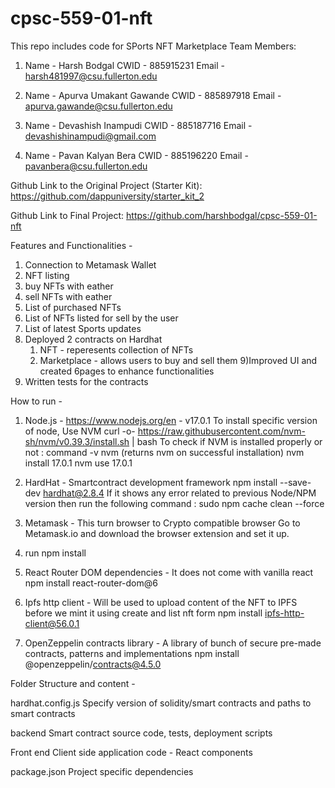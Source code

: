 # cpsc-559-01-nft
This repo includes code for SPorts NFT Marketplace 
Team Members:
1)  Name    -   Harsh Bodgal
   CWID    -   885915231
   Email   -   harsh481997@csu.fullerton.edu


2)  Name    -   Apurva Umakant Gawande
   CWID    -   885897918
   Email   -   apurva.gawande@csu.fullerton.edu


3)  Name    -   Devashish Inampudi
   CWID    -   885187716
   Email   -   devashishinampudi@gmail.com


4)  Name    -   Pavan Kalyan Bera
   CWID    -   885196220
   Email   -   pavanbera@csu.fullerton.edu


Github Link to the Original Project (Starter Kit):
https://github.com/dappuniversity/starter_kit_2

Github Link to Final Project:
https://github.com/harshbodgal/cpsc-559-01-nft

Features and Functionalities -


1) Connection to Metamask Wallet
2) NFT listing
3) buy NFTs with eather
4) sell NFTs with eather
5) List of purchased NFTs
6) List of NFTs listed for sell by the user
7) List of latest Sports updates
8) Deployed 2 contracts on Hardhat
   1) NFT - reperesents collection of NFTs
   2) Marketplace - allows users to buy and sell them
9)Improved UI and created 6pages to enhance functionalities
10) Written tests for the contracts


How to run -


1) Node.js - https://www.nodejs.org/en - v17.0.1
   To install specific version of node, Use NVM
   curl -o- https://raw.githubusercontent.com/nvm-sh/nvm/v0.39.3/install.sh | bash
   To check if NVM is installed properly or not : command -v nvm (returns nvm on successful installation)
   nvm install 17.0.1
   nvm use 17.0.1

2) HardHat - Smartcontract development framework
   npm install --save-dev hardhat@2.8.4
   If it shows any error related to previous Node/NPM version then run the following command : sudo npm cache clean --force

3)  Metamask - This turn browser to Crypto compatible browser
   Go to Metamask.io and download the browser extension and set it up.

4) run npm install

5) React Router DOM dependencies - It does not come with vanilla react
npm install react-router-dom@6

6) Ipfs http client - Will be used to upload content of the NFT to IPFS before we mint it using create and list nft form
npm install ipfs-http-client@56.0.1

7) OpenZeppelin contracts library - A library of bunch of secure pre-made contracts, patterns and implementations
npm install @openzeppelin/contracts@4.5.0




Folder Structure and content -

hardhat.config.js
Specify version of solidity/smart contracts and paths to smart contracts

backend
Smart contract source code, tests, deployment scripts

Front end
Client side application code - React components

package.json
Project specific dependencies



